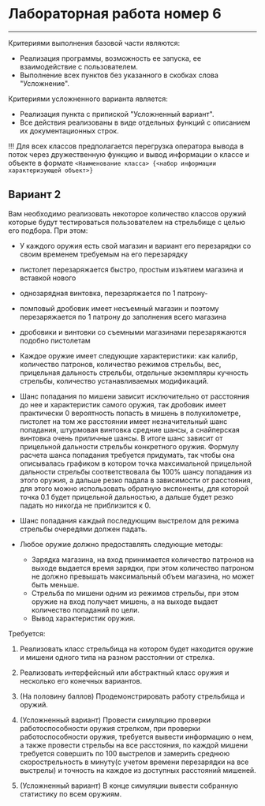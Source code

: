 # Лабораторная работа номер 6
----------------------------------

Критериями выполнения базовой части являются:
- Реализация программы, возможность ее запуска, ее взаимодействие с пользователем.
- Выполнение всех пунктов без указанного в скобках слова "Усложнение".

Критериями усложненного варианта является:
- Реализация пункта с припиской "Усложненный вариант".
- Все действия реализованы в виде отдельных функций с описанием их документационных строк.

!!! Для всех классов предполагается перегрузка оператора вывода в поток через дружественную функцию и вывод информации
о классе и объекте в формате `<Наименование класса> {<набор информации характеризующей объект>}`

## Вариант 2
Вам необходимо реализовать некоторое количество классов оружий которые будут тестироваться пользователем на стрельбище с целью его подбора. При этом:
- У каждого оружия есть свой магазин и вариант его перезарядки со своим временем требуемым на его перезарядку

- пистолет перезаряжается быстро, простым изъятием магазина и вставкой нового

- однозарядная винтовка, перезаряжается по 1 патрону-

- помповый дробовик имеет несъемный магазин и поэтому перезаряжается по 1 патрону до заполнения всего магазина

- дробовики и винтовки со съемными магазинами перезаряжаются подобно пистолетам

- Каждое оружие имеет следующие характеристики:  как калибр, количество патронов, количество режимов стрельбы, вес, прицельная
  дальность стрельбы, отдельные экземпляры кучность стрельбы, количество устанавливаемых модификаций.

- Шанс попадания по мишени зависит исключительно от расстояния до нее и характеристик самого оружия, так дробовик имеет практически
  0 вероятность попасть в мишень в полукилометре, пистолет на том же расстоянии имеет незначительный шанс попадания, штурмовая винтовка
  средние шансы, а снайперская винтовка очень приличные шансы. В итоге шанс зависит от прицельной дальности стрельбы конкретного оружия.
  Формулу расчета шанса попадания требуется придумать, так чтобы она описывалась графиком в котором точка максимальной прицельной дальности
  стрельбы соответствовала бы 100% шансу попадания из этого оружия, а дальше резко падала в зависимости от расстояния,  для этого можно использовать
  обратную экспоненты, для которой точка 0.1 будет прицельной дальностью, а дальше будет резко падать но никогда не приблизится к 0.

- Шанс попадания каждый последующим выстрелом для режима стрельбы очередями должен падать.

- Любое оружие должно предоставлять следующие методы:
  - Зарядка магазина, на вход принимается количество патронов на выходе выдается время зарядки, при этом количество патроном не должно превышать максимальный
        объем магазина, но может быть меньше.
  - Стрельба по мишени одним из режимов стрельбы, при этом оружие на вход получает мишень, а на выходе выдает количество попаданий по цели.
  - Вывод характеристик оружия.

Требуется:
1. Реализовать класс стрельбища на котором будет находится оружие и мишени одного типа на разном расстоянии от стрелка.

2. Реализовать интерфейсный или абстрактный класс оружия и несколько его конечных вариантов.

3. (На половину баллов) Продемонстрировать работу стрельбища и оружий.

4. (Усложненный вариант) Провести симуляцию проверки работоспособности оружия стрелком, при проверки работоспособности оружия,
  требуется вывести информацию о нем, а также провести стрельбы на все расстояния, по каждой мишени требуется совершить по
  100 выстрелов и замерить среднюю скорострельность в минуту(с учетом времени перезарядки на все выстрелы) и точность
  на каждое из доступных расстояний мишеней.

5. (Усложненный вариант) В конце симуляции вывести собранную статистику по всем оружиям.
